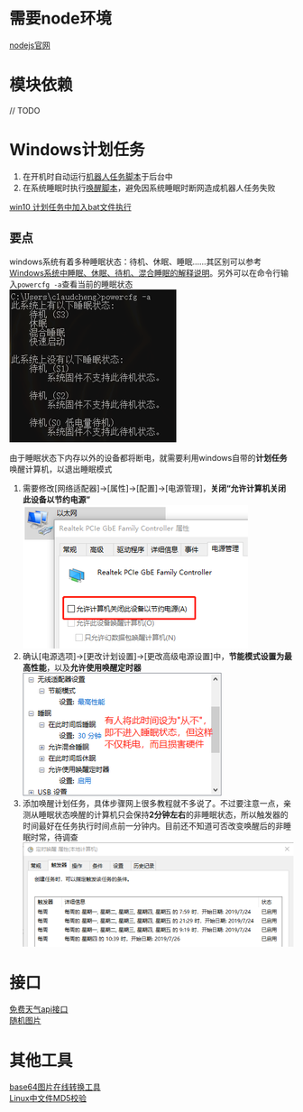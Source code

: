 # 需要node环境

[nodejs官网](https://nodejs.org/en/)  

# 模块依赖

// TODO

# Windows计划任务

1. 在开机时自动运行[机器人任务脚本](./start.bat)于后台中  
2. 在系统睡眠时执行[唤醒脚本](./weak.bat)，避免因系统睡眠时断网造成机器人任务失败  

[win10 计划任务中加入bat文件执行](https://blog.csdn.net/langqingj/article/details/80974632)  

## 要点

windows系统有着多种睡眠状态：待机、休眠、睡眠……其区别可以参考[Windows系统中睡眠、休眠、待机、混合睡眠的解释说明](https://qq370079140.iteye.com/blog/2367134)。另外可以在命令行输入`powercfg -a`查看当前的睡眠状态  
![](./README_imgs/README_powercfg_-a.png)  

由于睡眠状态下内存以外的设备都将断电，就需要利用windows自带的**计划任务**唤醒计算机，以退出睡眠模式  

1. 需要修改[网络适配器]->[属性]->[配置]->[电源管理]，**关闭“允许计算机关闭此设备以节约电源”**  
![不允许关闭设备以节约电源](./README_imgs/README_cancel_close_for_save_power.png)  
2. 确认[电源选项]->[更改计划设置]->[更改高级电源设置]中，**节能模式设置为最高性能**，以及**允许使用唤醒定时器**  
![更改电源选项](./README_imgs/README_power_plan.png)  
3. 添加唤醒计划任务，具体步骤网上很多教程就不多说了。不过要注意一点，亲测从睡眠状态唤醒的计算机只会保持**2分钟左右**的非睡眠状态，所以触发器的时间最好在任务执行时间点前一分钟内。目前还不知道可否改变唤醒后的非睡眠时常，待调查  
![计划任务触发器](./README_imgs/README_task_plan.png)

# 接口

[免费天气api接口](https://www.kancloud.cn/ccjin/yingq)  
[随机图片](https://www.v2ex.com/t/565252)  

# 其他工具

[base64图片在线转换工具](http://tool.chinaz.com/tools/imgtobase/)  
[Linux中文件MD5校验](https://www.cnblogs.com/f-ck-need-u/p/7430264.html)  
